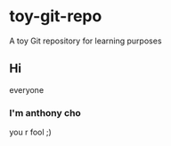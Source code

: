 # toy-git-repo
A toy Git repository for learning purposes

## Hi
everyone
### I'm anthony cho
you r fool ;)
